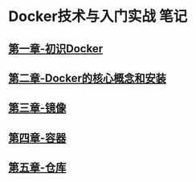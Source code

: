 # Docker技术与入门实战 笔记

## [第一章-初识Docker](./note/chapter1.md)

## [第二章-Docker的核心概念和安装](./note/chapter2.md)

## [第三章-镜像](./note/chapter3.md)

## [第四章-容器](./note/chapter4.md)

## [第五章-仓库](./note/chapter5.md)